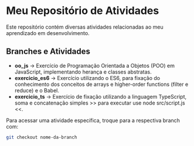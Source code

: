 # Meu Repositório de Atividades

Este repositório contém diversas atividades relacionadas ao meu aprendizado em desenvolvimento.

## Branches e Atividades

- **oo_js** → Exercício de Programação Orientada a Objetos (POO) em JavaScript, implementando herança e classes abstratas.
- **exercicio_es6** → Exercício utilizando o ES6, para fixação do conhecimento dos conceitos de arrays e higher-order functions (filter e reduce) e o Babel.
- **exercicio_ts** → Exercício de fixação utilizando a linguagem TypeScript, soma e concatenação simples >> para executar use node src/script.js <<.

Para acessar uma atividade específica, troque para a respectiva branch com:

```sh
git checkout nome-da-branch
